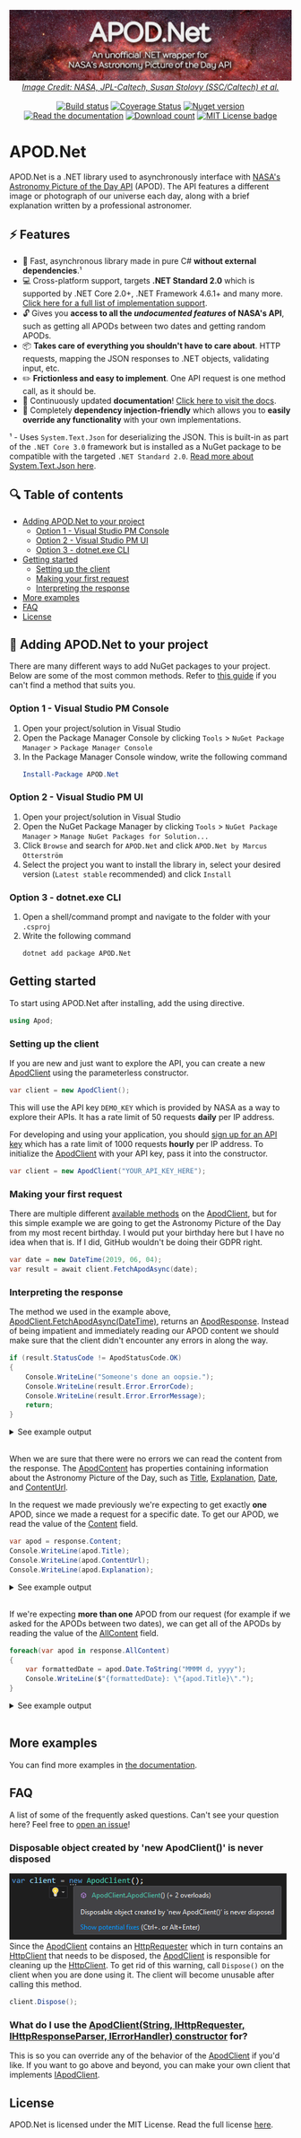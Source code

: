 <p align="center">
  <a href="#"><img alt="APOD.Net, an unofficial .NET wrapper for NASA's Astronomy Picture of the Day API" src="docs/images/banner.jpg" /></a>
  <em><a href="https://www.nasa.gov/image-feature/revealing-the-milky-way-s-center">Image Credit: NASA, JPL-Caltech, Susan Stolovy (SSC/Caltech) et al.</a></em><br><br>
  <a href="https://github.com/LeMorrow/APOD.Net/actions?query=workflow%3ABuild"><img src="https://github.com/LeMorrow/APOD.Net/workflows/Build/badge.svg" alt="Build status"></a>
  <a href="https://coveralls.io/github/LeMorrow/APOD.Net?branch=master"><img src="https://coveralls.io/repos/github/LeMorrow/APOD.Net/badge.svg?branch=master&service=github" alt="Coverage Status" /></a>
  <a href="https://www.nuget.org/packages/APOD.Net/"><img src="https://img.shields.io/nuget/v/APOD.Net" alt="Nuget version" /></a><br>
  <a href="https://lemorrow.github.io/APOD.Net/"><img src="https://img.shields.io/badge/Read%20the-documentation-informational?logo=github" alt="Read the documentation"></a>
  <a href="https://www.nuget.org/packages/APOD.Net/"><img src="https://img.shields.io/nuget/dt/APOD.Net" alt="Download count"/></a>
  <a href="https://github.com/LeMorrow/APOD.Net/blob/master/LICENSE"><img src="https://img.shields.io/badge/License-MIT-blue.svg" alt="MIT License badge"></a>
</p>

# APOD.Net
APOD.Net is a .NET library used to asynchronously interface with [NASA's Astronomy Picture of the Day API](https://api.nasa.gov/#apod) (APOD). The API features a different image or photograph of our universe each day, along with a brief explanation written by a professional astronomer.

## ⚡ Features
- 🚀 Fast, asynchronous library made in pure C# **without external dependencies**.¹ 
- 💻 Cross-platform support, targets **.NET Standard 2.0** which is supported by .NET Core 2.0+, .NET Framework 4.6.1+ and many more. [Click here for a full list of implementation support](https://docs.microsoft.com/en-us/dotnet/standard/net-standard).
- 🔓 Gives you **access to all the _undocumented features_ of NASA's API**, such as getting all APODs between two dates and getting random APODs.
- 📦 **Takes care of everything you shouldn't have to care about**. HTTP requests, mapping the JSON responses to .NET objects, validating input, etc.
- ✏️ **Frictionless and easy to implement**. One API request is one method call, as it should be.
- 📖 Continuously updated **documentation**! [Click here to visit the docs](https://lemorrow.github.io/APOD.Net/).
- 💉 Completely **dependency injection-friendly** which allows you to **easily override any functionality** with your own implementations.

¹ - Uses `System.Text.Json` for deserializing the JSON. This is built-in as part of the `.NET Core 3.0` framework but is installed as a NuGet package to be compatible with the targeted `.NET Standard 2.0`. [Read more about System.Text.Json here](https://docs.microsoft.com/en-us/dotnet/standard/serialization/system-text-json-overview).

## 🔍 Table of contents
- [Adding APOD.Net to your project](#adding-apodnet-to-your-project)
    - [Option 1 - Visual Studio PM Console](#option-1-visual-studio-pm-console)
    - [Option 2 - Visual Studio PM UI](#option-2-visual-studio-pm-ui)
    - [Option 3 - dotnet.exe CLI](#option-3-dotnetexe-cli)
- [Getting started](#getting-started)
    - [Setting up the client](#setting-up-the-client)
    - [Making your first request](#making-your-first-request)
    - [Interpreting the response](#interpreting-the-response)
- [More examples](#more-examples)
- [FAQ](#faq)
- [License](#license)

## 📁 Adding APOD.Net to your project
There are many different ways to add NuGet packages to your project. Below are some of the most common methods. Refer to [this guide](https://docs.microsoft.com/en-us/nuget/install-nuget-client-tools) if you can't find a method that suits you.

### Option 1 - Visual Studio PM Console
1. Open your project/solution in Visual Studio
2. Open the Package Manager Console by clicking `Tools` > `NuGet Package Manager` > `Package Manager Console`
3. In the Package Manager Console window, write the following command
    ```powershell
    Install-Package APOD.Net
    ```

### Option 2 - Visual Studio PM UI
1. Open your project/solution in Visual Studio
2. Open the NuGet Package Manager by clicking `Tools` > `NuGet Package Manager` > `Manage NuGet Packages for Solution...`
3. Click `Browse` and search for `APOD.Net` and click `APOD.Net by Marcus Otterström`
4. Select the project you want to install the library in, select your desired version (`Latest stable` recommended) and click `Install`

### Option 3 - dotnet.exe CLI
1. Open a shell/command prompt and navigate to the folder with your `.csproj`
2. Write the following command
    ```sh
    dotnet add package APOD.Net
    ```

## Getting started
To start using APOD.Net after installing, add the using directive.
```cs
using Apod;
```
### Setting up the client
If you are new and just want to explore the API, you can create a new [ApodClient](https://lemorrow.github.io/APOD.Net/api/Apod.ApodClient) using the parameterless constructor.
```cs
var client = new ApodClient();
```
This will use the API key `DEMO_KEY` which is provided by NASA as a way to explore their APIs. It has a rate limit of 50 requests **daily** per IP address.

For developing and using your application, you should [sign up for an API key](https://api.nasa.gov/) which has a rate limit of 1000 requests **hourly** per IP address. To initialize the [ApodClient](https://lemorrow.github.io/APOD.Net/api/Apod.ApodClient) with your API key, pass it into the constructor.
```cs
var client = new ApodClient("YOUR_API_KEY_HERE");
```

### Making your first request
There are multiple different [available methods](https://lemorrow.github.io/APOD.Net/api/Apod.ApodClient#methods) on the [ApodClient](https://lemorrow.github.io/APOD.Net/api/Apod.ApodClient), but for this simple example we are going to get the Astronomy Picture of the Day from my most recent birthday. I would put your birthday here but I have no idea when that is. If I did, GitHub wouldn't be doing their GDPR right.
```cs
var date = new DateTime(2019, 06, 04);
var result = await client.FetchApodAsync(date);
```

### Interpreting the response
The method we used in the example above, [ApodClient.FetchApodAsync(DateTime)](https://lemorrow.github.io/APOD.Net/api/Apod.ApodClient#Apod_ApodClient_FetchApodAsync_DateTime_),  returns an [ApodResponse](https://lemorrow.github.io/APOD.Net/api/Apod.ApodResponse). Instead of being impatient and immediately reading our APOD content we should make sure that the client didn't encounter any errors in along the way.
```cs
if (result.StatusCode != ApodStatusCode.OK)
{
    Console.WriteLine("Someone's done an oopsie.");
    Console.WriteLine(result.Error.ErrorCode);
    Console.WriteLine(result.Error.ErrorMessage);
    return;
}
```
<details>
<summary>See example output</summary>
<p>

```
Someone's done an oopsie.
ApiKeyInvalid
The API key you provided was invalid. Get one at https://api.nasa.gov/.
```

</p>
</details>
<br>

When we are sure that there were no errors we can read the content from the response. The [ApodContent](https://lemorrow.github.io/APOD.Net/api/Apod.Logic.Net.Dtos.ApodContent) has properties containing information about the Astronomy Picture of the Day, such as [Title](https://lemorrow.github.io/APOD.Net/api/Apod.Logic.Net.Dtos.ApodContent#Apod_Logic_Net_Dtos_ApodContent_Title), [Explanation](https://lemorrow.github.io/APOD.Net/api/Apod.Logic.Net.Dtos.ApodContent#Apod_Logic_Net_Dtos_ApodContent_Explanation), [Date](https://lemorrow.github.io/APOD.Net/api/Apod.Logic.Net.Dtos.ApodContent.html#Apod_Logic_Net_Dtos_ApodContent_Date), and [ContentUrl](https://lemorrow.github.io/APOD.Net/api/Apod.Logic.Net.Dtos.ApodContent.html#Apod_Logic_Net_Dtos_ApodContent_ContentUrl).


In the request we made previously we're expecting to get exactly **one** APOD, since we made a request for a specific date. To get our APOD, we read the value of the [Content](https://lemorrow.github.io/APOD.Net/api/Apod.ApodResponse.html#Apod_ApodResponse_Content) field.
```cs
var apod = response.Content;
Console.WriteLine(apod.Title);
Console.WriteLine(apod.ContentUrl);
Console.WriteLine(apod.Explanation);
```
<details>
<summary>See example output</summary>
<p>

```
SEIS: Listening for Marsquakes
https://apod.nasa.gov/apod/image/1906/SeismometerClouds_Insight_1021.jpg
If you put your ear to Mars, what would you hear? To find out, and to explore the unknown interior of Mars, NASA's Insight Lander deployed SEIS late last year, a sensitive seismometer that can detect marsquakes. In early April, after hearing the wind and motions initiated by the lander itself, SEIS recorded an unprecedented event that matches what was expected for a marsquake.  This event can be heard on this YouTube video.  Although Mars is not thought to have tectonic plates like the Earth, numerous faults are visible on the Martian surface which likely occurred as the hot interior of Mars cooled -- and continues to cool.  Were strong enough marsquakes to occur, SEIS could hear their rumbles reflected from large structures internal to Mars, like a liquid core, if one exists.  Pictured last week, SEIS sits quietly on the Martian surface, taking in some Sun while light clouds are visible over the horizon.   Create a Distant Legacy: Send your name to Mars
```

</p>
</details>
<br>

If we're expecting **more than one** APOD from our request (for example if we asked for the APODs between two dates), we can get all of the APODs by reading the value of the [AllContent](https://lemorrow.github.io/APOD.Net/api/Apod.ApodResponse#Apod_ApodResponse_AllContent) field.
```cs
foreach(var apod in response.AllContent)
{
    var formattedDate = apod.Date.ToString("MMMM d, yyyy");
    Console.WriteLine($"{formattedDate}: \"{apod.Title}\".");
}
```
<details>
<summary>See example output</summary>
<p>

Example request
```cs
var startDate = new DateTime(2008, 10, 29);
var endDate = new DateTime(2008, 11, 02);
var apodResponse = await apodClient.FetchApodAsync(startDate, endDate);
```

Example response
```
October 29, 2008: "Mirach's Ghost".
October 30, 2008: "Haunting the Cepheus Flare".
October 31, 2008: "A Witch by Starlight".
November 1, 2008: "A Spectre in the Eastern Veil".
November 2, 2008: "Spicules: Jets on the Sun".
```

</p>
</details>
<br>

## More examples
You can find more examples in [the documentation](https://lemorrow.github.io/APOD.Net/examples/).

## FAQ
A list of some of the frequently asked questions. Can't see your question here? Feel free to [open an issue](https://github.com/LeMorrow/APOD.Net/issues/new/choose)!
### Disposable object created by 'new ApodClient()' is never disposed
![A warning in visual studio saying "Disposable object created by 'new ApodClient()' is never disposed"](docs/images/apodclient-dispose.png)<br>
Since the [ApodClient](https://lemorrow.github.io/APOD.Net/api/Apod.ApodClient) contains an [HttpRequester](https://lemorrow.github.io/APOD.Net/api/Apod.Logic.Net.HttpRequester) which in turn contains an [HttpClient](https://docs.microsoft.com/en-us/dotnet/api/system.net.http.httpclient?view=netstandard-2.0)
that needs to be disposed, the [ApodClient](https://lemorrow.github.io/APOD.Net/api/Apod.ApodClient) is responsible for cleaning up the [HttpClient](https://docs.microsoft.com/en-us/dotnet/api/system.net.http.httpclient?view=netstandard-2.0). To get rid of this warning, call `Dispose()` on the client when you are done using it. The client will become unusable after calling this method.
```cs
client.Dispose();
```

### What do I use the [ApodClient(String, IHttpRequester, IHttpResponseParser, IErrorHandler) constructor](https://lemorrow.github.io/APOD.Net/api/Apod.ApodClient#Apod_ApodClient__ctor_System_String_Apod_Logic_Net_IHttpRequester_Apod_Logic_Net_IHttpResponseParser_Apod_Logic_Errors_IErrorHandler_) for?
This is so you can override any of the behavior of the [ApodClient](https://lemorrow.github.io/APOD.Net/api/Apod.ApodClient) if you'd like. If you want to go above and beyond, you can make your own client that implements [IApodClient](https://lemorrow.github.io/APOD.Net/api/Apod.IApodClient).

## License
APOD.Net is licensed under the MIT License. Read the full license [here](https://github.com/LeMorrow/APOD.Net/blob/master/LICENSE).

